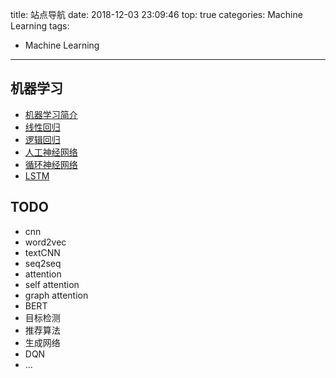 title: 站点导航
date: 2018-12-03 23:09:46
top: true
categories: Machine Learning
tags:
  - Machine Learning
---

## 机器学习

- [机器学习简介](/2018/09/19/EasyML-1/)
- [线性回归](/2018/09/27/linear-regression/)
- [逻辑回归](/2018/11/03/logistic-regression/)
- [人工神经网络](/2018/11/18/neural-network/)
- [循环神经网络](/2018/12/28/rnn/)
- [LSTM](/2019/01/19/LSTM/)

## TODO
- cnn
- word2vec
- textCNN
- seq2seq
- attention
- self attention
- graph attention
- BERT
- 目标检测
- 推荐算法
- 生成网络
- DQN
- ...